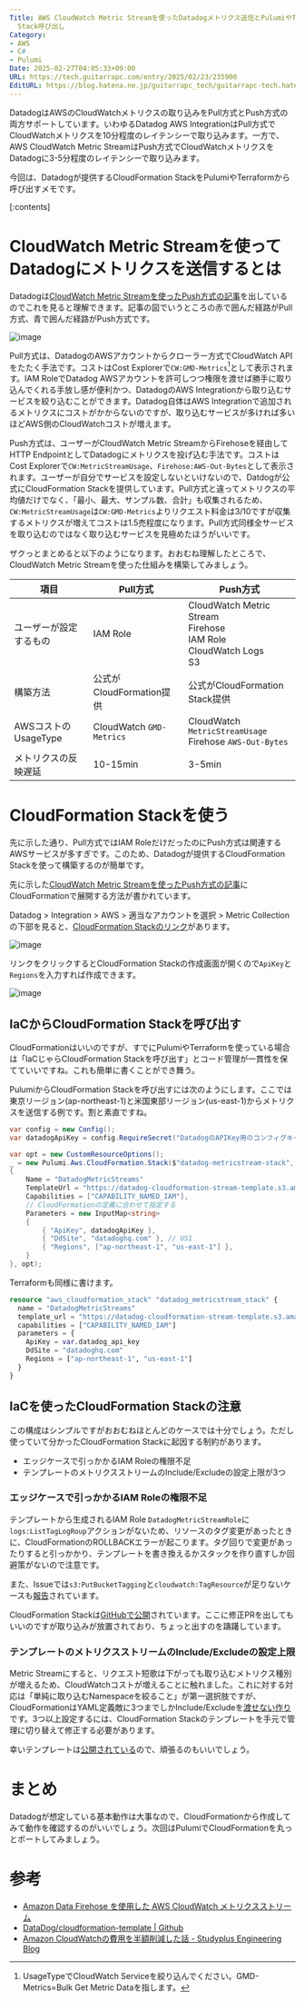 ```yaml
---
Title: AWS CloudWatch Metric Streamを使ったDatadogメトリクス送信とPulumiやTerraformからのCloudFormation
  Stack呼び出し
Category:
- AWS
- C#
- Pulumi
Date: 2025-02-27T04:05:33+09:00
URL: https://tech.guitarrapc.com/entry/2025/02/23/235900
EditURL: https://blog.hatena.ne.jp/guitarrapc_tech/guitarrapc-tech.hatenablog.com/atom/entry/6802418398331919687
---
```


DatadogはAWSのCloudWatchメトリクスの取り込みをPull方式とPush方式の両方サポートしています。いわゆるDatadog AWS IntegrationはPull方式でCloudWatchメトリクスを10分程度のレイテンシーで取り込みます。一方で、AWS CloudWatch Metric StreamはPush方式でCloudWatchメトリクスをDatadogに3-5分程度のレイテンシーで取り込みます。

今回は、Datadogが提供するCloudFormation StackをPulumiやTerraformから呼び出すメモです。

[:contents]

# CloudWatch Metric Streamを使ってDatadogにメトリクスを送信するとは

Datadogは[CloudWatch Metric Streamを使ったPush方式の記事](https://docs.datadoghq.com/ja/integrations/guide/aws-cloudwatch-metric-streams-with-kinesis-data-firehose/?tab=cloudformation)を出しているのでこれを見ると理解できます。記事の図でいうところの赤で囲んだ経路がPull方式、青で囲んだ経路がPush方式です。

![image](https://github.com/user-attachments/assets/ce3688ad-5fbd-4956-ad99-9d2dd0ae91fb)

Pull方式は、DatadogのAWSアカウントからクローラー方式でCloudWatch APIをたたく手法です。コストはCost Explorerで`CW:GMD-Metrics`[^1]として表示されます。IAM RoleでDatadog AWSアカウントを許可しつつ権限を渡せば勝手に取り込んでくれる手放し感が便利かつ、DatadogのAWS Integrationから取り込むサービスを絞り込むことができます。Datadog自体はAWS Integrationで追加されるメトリクスにコストがかからないのですが、取り込むサービスが多ければ多いほどAWS側のCloudWatchコストが増えます。

Push方式は、ユーザーがCloudWatch Metric StreamからFirehoseを経由してHTTP EndpointとしてDatadogにメトリクスを投げ込む手法です。コストはCost Explorerで`CW:MetricStreamUsage`、`Firehose:AWS-Out-Bytes`として表示されます。ユーザーが自分でサービスを設定しないといけないので、Datdogが公式にCloudFormation Stackを提供しています。Pull方式と違ってメトリクスの平均値だけでなく、「最小、最大、サンプル数、合計」も収集されるため、`CW:MetricStreamUsage`は`CW:GMD-Metrics`よりリクエスト料金は3/10ですが収集するメトリクスが増えてコストは1.5売程度になります。Pull方式同様全サービスを取り込むのではなく取り込むサービスを見極めたほうがいいです。

ザクっとまとめると以下のようになります。おおむね理解したところで、CloudWatch Metric Streamを使った仕組みを構築してみましょう。

| 項目 | Pull方式 | Push方式 |
| --- | --- | --- |
| ユーザーが設定するもの | IAM Role | CloudWatch Metric Stream<br/>Firehose<br/>IAM Role<br/>CloudWatch Logs<br/>S3 |
| 構築方法 | 公式がCloudFormation提供 | 公式がCloudFormation Stack提供 |
| AWSコストのUsageType | CloudWatch `GMD-Metrics` | CloudWatch `MetricStreamUsage`<br/> Firehose `AWS-Out-Bytes` |
| メトリクスの反映遅延 | 10-15min | 3-5min |

# CloudFormation Stackを使う

先に示した通り、Pull方式ではIAM RoleだけだったのにPush方式は関連するAWSサービスが多すぎです。このため、Datadogが提供するCloudFormation Stackを使って構築するのが簡単です。

先に示した[CloudWatch Metric Streamを使ったPush方式の記事](https://docs.datadoghq.com/ja/integrations/guide/aws-cloudwatch-metric-streams-with-kinesis-data-firehose/?tab=cloudformation)にCloudFormationで展開する方法が書かれています。

Datadog > Integration > AWS > 適当なアカウントを選択 > Metric Collectionの下部を見ると、[CloudFormation Stackのリンク](https://console.aws.amazon.com/cloudformation/home?region=us-east-1#/stacks/quickcreate?stackName=DatadogMetricStreams&templateURL=https://datadog-cloudformation-stream-template.s3.amazonaws.com/aws/streams_main.yaml&param_DdSite=datadoghq.com)があります。

![image](https://github.com/user-attachments/assets/7a257e30-2fdd-423a-9f1f-f853df0c8bde)

リンクをクリックするとCloudFormation Stackの作成画面が開くので`ApiKey`と`Regions`を入力すれば作成できます。

![image](https://github.com/user-attachments/assets/fed2c033-6a5b-46df-ac34-0362d46ddbab)

## IaCからCloudFormation Stackを呼び出す

CloudFormationはいいのですが、すでにPulumiやTerraformを使っている場合は「IaCじゃらCloudFormation Stackを呼び出す」とコード管理が一貫性を保てていいですね。これも簡単に書くことができ舞う。

PulumiからCloudFormation Stackを呼び出すには次のようにします。ここでは東京リージョン(ap-northeast-1)と米国東部リージョン(us-east-1)からメトリクスを送信する例です。割と素直ですね。

```cs
var config = new Config();
var datadogApiKey = config.RequireSecret("DatadogのAPIKey用のコンフィグキー");

var opt = new CustomResourceOptions();
_ = new Pulumi.Aws.CloudFormation.Stack($"datadog-metricstream-stack", new()
{
    Name = "DatadogMetricStreams"
    TemplateUrl = "https://datadog-cloudformation-stream-template.s3.amazonaws.com/aws/streams_main.yaml",
    Capabilities = ["CAPABILITY_NAMED_IAM"],
    // CloudFormationの定義に合わせて指定する
    Parameters = new InputMap<string>
    {
        { "ApiKey", datadogApiKey },
        { "DdSite", "datadoghq.com" }, // US1
        { "Regions", ["ap-northeast-1", "us-east-1"] },
    }
}, opt);
```

Terraformも同様に書けます。

```terraform
resource "aws_cloudformation_stack" "datadog_metricstream_stack" {
  name = "DatadogMetricStreams"
  template_url = "https://datadog-cloudformation-stream-template.s3.amazonaws.com/aws/streams_main.yaml"
  capabilities = ["CAPABILITY_NAMED_IAM"]
  parameters = {
    ApiKey = var.datadog_api_key
    DdSite = "datadoghq.com"
    Regions = ["ap-northeast-1", "us-east-1"]
  }
}
```

## IaCを使ったCloudFormation Stackの注意

この構成はシンプルですがおおむねほとんどのケースでは十分でしょう。ただし使っていて分かったCloudFormation Stackに起因する制約があります。

* エッジケースで引っかかるIAM Roleの権限不足
* テンプレートのメトリクスストリームのInclude/Excludeの設定上限が3つ

### エッジケースで引っかかるIAM Roleの権限不足

テンプレートから生成されるIAM Role `DatadogMetricStreamRole`に`logs:ListTagLogRoup`アクションがないため、リソースのタグ変更があったときに、CloudFormationのROLLBACKエラーが起こります。タグ回りで変更があったりすると引っかかり、テンプレートを書き換えるかスタックを作り直すしか回避策がないので注意です。

また、Issueでは`s3:PutBucketTagging`と`cloudwatch:TagResource`が足りないケースも[報告](https://github.com/DataDog/cloudformation-template/issues/125)されています。

CloudFormation Stackは[GitHubで公開](https://github.com/DataDog/cloudformation-template)されています。ここに修正PRを出してもいいのですが取り込みが放置されており、ちょっと出すのを躊躇しています。

### テンプレートのメトリクスストリームのInclude/Excludeの設定上限

Metric Streamにすると、リクエスト短歌は下がっても取り込むメトリクス種別が増えるため、CloudWatchコストが増えることに触れました。これに対する対応は「単純に取り込むNamespaceを絞ること」が第一選択肢ですが、CloudFormationはYAML定義敵に3つまでしかInclude/Excludeを[渡せない作り](https://github.com/DataDog/cloudformation-template/blob/302ec20f596e988c7a2091f95a9c505a1663b8db/aws_streams/streams_single_region.yaml#L174-L203)です。3つ以上設定するには、CloudFormation Stackのテンプレートを手元で管理に切り替えて修正する必要があります。

幸いテンプレートは[公開されている](https://github.com/DataDog/cloudformation-template/tree/master/aws_streams)ので、頑張るのもいいでしょう。

# まとめ

Datadogが想定している基本動作は大事なので、CloudFormationから作成してみて動作を確認するのがいいでしょう。次回はPulumiでCloudFormationを丸っとポートしてみましょう。

# 参考

* [Amazon Data Firehose を使用した AWS CloudWatch メトリクスストリーム](https://docs.datadoghq.com/ja/integrations/guide/aws-cloudwatch-metric-streams-with-kinesis-data-firehose/?tab=cloudformation)
* [DataDog/cloudformation-template | Github](https://github.com/DataDog/cloudformation-template)
* [Amazon CloudWatchの費用を半額削減した話 - Studyplus Engineering Blog](https://tech.studyplus.co.jp/entry/2023/10/16/100000)

[^1]: UsageTypeでCloudWatch Serviceを絞り込んでください。GMD-Metrics=Bulk Get Metric Dataを指します。
